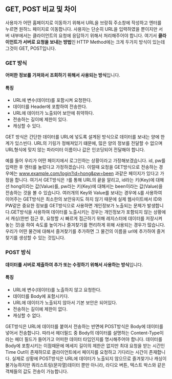 ## GET, POST 비교 및 차이

사용자가 어떤 홈페이지로 이동하기 위해서 URL을 브랑줘 주소창에 작성하고 엔터를 누르면 원하느 페이지로 이동합니다. 사용자는 단순히 URL을 입력하였을 뿐이지만 서버 내부에서는 클라이언트의 요청에 응답하기 위해서 처리해주어야 합니다. 여기서 **클라이언트가 서버로 요청을 보내는 방법**인 HTTP Method에는 크게 두가지 방식이 있는데 그것이 GET, POST입니다.

### GET 방식

**어떠한 정보를 가져와서 조회하기 위해서 사용되는 방식**입니다.

#### 특징

- URL에 변수(데이터)를 포함시켜 요청한다.
- 데이터를 Header에 포함하여 전송한다.
- URL에 데이터가 노출되어 보안에 취약하다.
- 전송하는 길이에 제한이 있다.
- 캐싱할 수 있다.

GET 방식은 간단한 데이터를 URL에 넣도록 설계된 방식으로 데이터를 보내는 양에 한계가 있스빈다. URL의 기링가 정해져있기 떄문에, 많은 양의 정보를 전달할 수 없으며 URL형식에 맞지 않는 파라미터 이름이나 값은 인코딩되어 전달해야 합니다.

예를 들어 우리가 어떤 페이지에서 로그인하는 상황이라고 가정해보겠습니다. id, pw를 입력한 후 엔터를 눌렀다고 가정하겠습니다. 이럴때 요청을 GET방식으로 전송하는 경우에는 www.example.com/login?id=hong&pw=been 과같은 페이지가 있다고 가정을 합니다. 여기서 GET방식은 `?`를 통해 URL의 끝을 알리고, id라는 키(Key)에 대해선 hong이라는 값(Value)를, pw라는 키(Key)에 대해서는 been이라는 값(Value)을 전송하는 것을 볼 수 있습니다. 여러개의 Key와 Value를 보내는 경우에 `&`를 사용하여 이어주는 GET방식은 최소한의 보안유지도 하지 않기 때문에 실제 웹사이트에서 ID와 PW같은 중요한 정보를 GET방식으로 사용하면 개인정보가 노출되는 문제가 발생합니다.GET방식을 사용하여 데이터를 노출시키는 겅우는 개인정보가 포함되지 않는 상황에서 캐싱(한번 접근 후, 요청할 시 빠르게 접근하기 위해 레지스터에 데이터를 저장시켜 놓는 것)을 하여 속도를 높이거나 즐겨찾기를 편리하게 위해 사용되는 경우가 많습니다.우리가 어떤 물건에 대해서 즐겨찾기를 추가하면 그 물건의 이름을 url에 추가하여 즐겨찾기를 생성할 수 있는 것입니다.

### POST 방식

**데이터를 서버로 제출하여 추가 또는 수정하기 위해서 사용하는 방식**입니다.

#### 특징

- URL에 변수(데이터)를 노출하지 않고 요청한다.
- 데이터를 Body에 포함시키다.
- URL에 데이터가 노출되지 않아서 기본 보안은 되어있다.
- 전송하는 길이에 제한이 없다.
- 캐싱할 수 없다.

GET방식은 URL에 데이터를 붙여서 전송하는 반면에 POST방식은 Body에 데이터를 넣어서 전송합니다. 따라서 헤더필드 중 Body의 데이터를 설명하는 Content-Type이라는 헤더 필드가 들어가고 어떠한 데이터 타입인지를 명시해주어야 합니다. 데이터를 Body에 포함시키는 이점때문에 메세지 길이의 제한은 없지만 최대 요청을 받는 시간인 Time Out이 존재하므로 클라이언트에서 페이지를 요청하고 기다리는 시간이 존재합니다. 실제로 상황에 POST방식은 URL에 데이터가 노출되지 않으므로 즐겨찾기나 캐싱이 불가능하지만 쿼리스트링(문자열)데이터 뿐만 아니라, 라디오 버튼, 텍스트 박스와 같은 객체들의 값도 전송이 가능합니다.